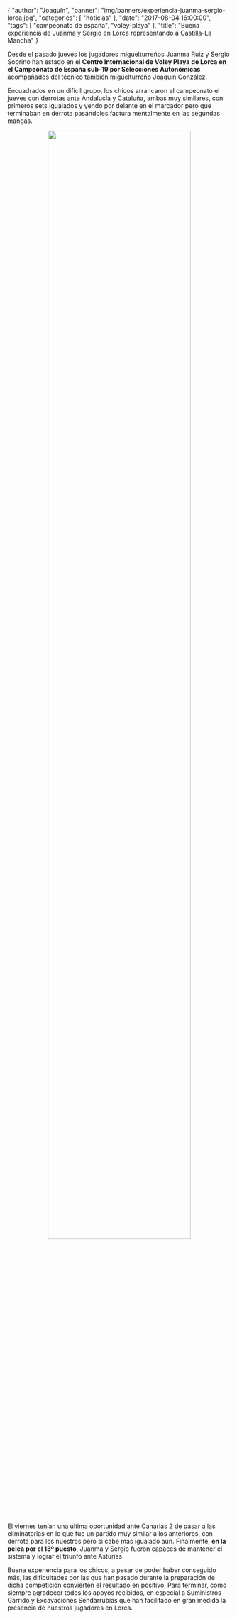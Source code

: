 {
  "author": "Joaquín",
  "banner": "img/banners/experiencia-juanma-sergio-lorca.jpg",
  "categories": [
    "noticias"
  ],
  "date": "2017-08-04 16:00:00",
  "tags": [
    "campeonato de españa",
	"voley-playa"
  ],
  "title": "Buena experiencia de Juanma y Sergio en Lorca representando a Castilla-La Mancha"
}


Desde el pasado jueves los jugadores miguelturreños Juanma Ruiz y
Sergio Sobrino han estado en el **Centro Internacional de Voley Playa
de Lorca en el Campeonato de España sub-19 por Selecciones
Autonómicas** acompañados del técnico también miguelturreño Joaquín
González.

Encuadrados en un difícil grupo, los chicos arrancaron el campeonato
el jueves con derrotas ante Andalucía y Cataluña, ambas muy similares,
con primeros sets igualados y yendo por delante en el marcador pero
que terminaban en derrota pasándoles factura mentalmente en las
segundas mangas.


<center>
	<a target="photo" href="http://www.advmiguelturra.org/img/banners/experiencia-juanma-sergio-lorca.jpg">
	<img width="80%" align="center" src="http://www.advmiguelturra.org/img/banners/experiencia-juanma-sergio-lorca.jpg"/>
	</a>
</center>



El viernes tenían una última oportunidad ante Canarias 2 de pasar a
las eliminatorias en lo que fue un partido muy similar a los
anteriores, con derrota para los nuestros pero si cabe más igualado
aún. Finalmente, **en la pelea por el 13º puesto**, Juanma y Sergio
fueron capaces de mantener el sistema y lograr el triunfo ante
Asturias.

Buena experiencia para los chicos, a pesar de poder haber conseguido
más, las dificultades por las que han pasado durante la preparación de
dicha competición convierten el resultado en positivo. Para terminar,
como siempre agradecer todos los apoyos recibidos, en especial a
Suministros Garrido y Excavaciones Sendarrubias que han facilitado en
gran medida la presencia de nuestros jugadores en Lorca.
